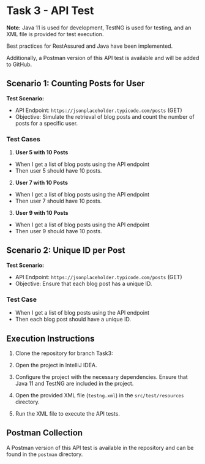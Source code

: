 # Task 3 - API Test

**Note:** Java 11 is used for development, TestNG is used for testing, and an XML file is provided for test execution. 

Best practices for RestAssured and Java have been implemented.

Additionally, a Postman version of this API test is available and will be added to GitHub.


## Scenario 1: Counting Posts for User <user>

**Test Scenario:**
- API Endpoint: `https://jsonplaceholder.typicode.com/posts` (GET)
- Objective: Simulate the retrieval of blog posts and count the number of posts for a specific user.

### Test Cases
1. **User 5 with 10 Posts**
  - When I get a list of blog posts using the API endpoint
  - Then user 5 should have 10 posts.

2. **User 7 with 10 Posts**
  - When I get a list of blog posts using the API endpoint
  - Then user 7 should have 10 posts.

3. **User 9 with 10 Posts**
  - When I get a list of blog posts using the API endpoint
  - Then user 9 should have 10 posts.

## Scenario 2: Unique ID per Post

**Test Scenario:**
- API Endpoint: `https://jsonplaceholder.typicode.com/posts` (GET)
- Objective: Ensure that each blog post has a unique ID.

### Test Case
- When I get a list of blog posts using the API endpoint
- Then each blog post should have a unique ID.

## Execution Instructions

1. Clone the repository for branch Task3:

2. Open the project in IntelliJ IDEA.

3. Configure the project with the necessary dependencies. Ensure that Java 11 and TestNG are included in the project.

4. Open the provided XML file (`testng.xml`) in the `src/test/resources` directory.

5. Run the XML file to execute the API tests.

## Postman Collection

A Postman version of this API test is available in the repository and can be found in the `postman` directory.

